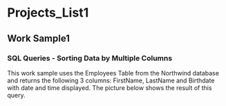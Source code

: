 # Projects_List1
## Work Sample1 

### SQL Queries - Sorting Data by Multiple Columns

This work sample uses the Employees Table from the Northwind database and returns the following 3 columns: FirstName, LastName and Birthdate
with date and time displayed. The picture below shows the result of this query.
